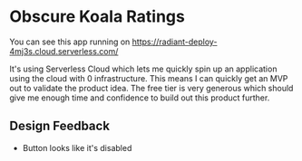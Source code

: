 # Obscure Koala Ratings

You can see this app running on https://radiant-deploy-4mj3s.cloud.serverless.com/

It's using Serverless Cloud which lets me quickly spin up an application using the cloud with 0 infrastructure. This means I can quickly get an MVP out to validate the product idea. The free tier is very generous which should give me enough time and confidence to build out this product further.

## Design Feedback

* Button looks like it's disabled 